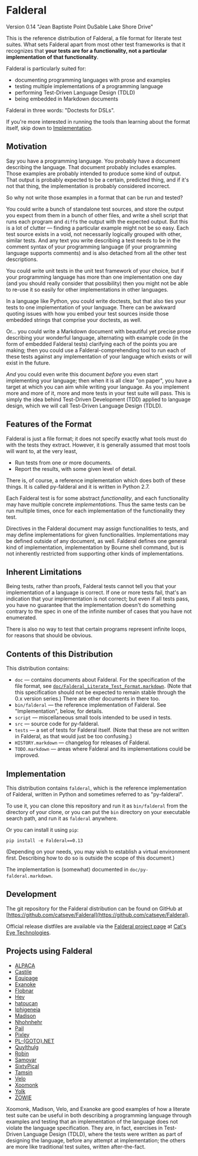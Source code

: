 Falderal
========

Version 0.14 "Jean Baptiste Point DuSable Lake Shore Drive"

This is the reference distribution of Falderal, a file format for literate
test suites.  What sets Falderal apart from most other test frameworks is
that it recognizes that **your tests are for a functionality, not a particular
implementation of that functionality**.

Falderal is particularly suited for:

*   documenting programming languages with prose and examples
*   testing multiple implementations of a programming language
*   performing Test-Driven Language Design (TDLD)
*   being embedded in Markdown documents

Falderal in three words: "Doctests for DSLs".

If you're more interested in running the tools than learning about the format
itself, skip down to [Implementation](#implementation).

Motivation
----------

Say you have a programming language.  You probably have a document describing
the language.  That document probably includes examples.  Those examples are
probably intended to produce some kind of output.  That output is probably
expected to be a certain, predicted thing, and if it's not that thing, the
implementation is probably considered incorrect.

So why not write those examples in a format that can be run and tested?

You could write a bunch of standalone test sources, and store the output you
expect from them in a bunch of other files, and write a shell script that runs
each program and `diff`s the output with the expected output.  But this is a
lot of clutter — finding a particular example might not be so easy.  Each
test source exists in a void, not necessarily logically grouped with other,
similar tests.  And any text you write describing a test needs to be in the
comment syntax of your programming language (if your programming language
supports comments) and is also detached from all the other test descriptions.

You could write unit tests in the unit test framework of your choice, but
if your programming language has more than one implementation one day (and
you should really consider that possibility) then you might not be able to
re-use it so easily for other implementations in other languages.

In a language like Python, you could write doctests, but that also ties your
tests to one implementation of your language.  There can be awkward
quoting issues with how you embed your test sources inside those embedded
strings that comprise your doctests, as well.

Or... you could write a Markdown document with beautiful yet precise prose
describing your wonderful language, alternating with example code (in the
form of embedded Falderal tests) clarifying each of the points you are
making; then you could use a Falderal-comprehending tool to run each of these
tests against any implementation of your language which exists or will exist
in the future.

*And* you could even write this document *before* you even start implementing
your language; then when it is all clear "on paper", you have a target at
which you can aim while writing your language.  As you implement more and more
of it, more and more tests in your test suite will pass.  This is simply the
idea behind Test-Driven Development (TDD) applied to language design, which we
will call Test-Driven Language Design (TDLD).

Features of the Format
----------------------

Falderal is just a file format; it does not specify exactly what tools must
do with the tests they extract.  However, it is generally assumed that most
tools will want to, at the very least,

*   Run tests from one or more documents.
*   Report the results, with some given level of detail.

There is, of course, a reference implementation which does both of these
things.  It is called py-falderal and it is written in Python 2.7.

Each Falderal test is for some abstract _functionality_, and each
functionality may have multiple concrete _implementations_.  Thus the same
tests can be run multiple times, once for each implementation of the
functionality they test.

Directives in the Falderal document may assign functionalities to tests,
and may define implementations for given functionalities.  Implementations
may be defined outside of any document, as well.  Falderal defines one
general kind of implementation, implementation by Bourne shell command, but
is not inherently restricted from supporting other kinds of implementations.

Inherent Limitations
--------------------

Being tests, rather than proofs, Falderal tests cannot tell you that your
implementation of a language is correct.  If one or more tests fail, that's
an indication that your implementation is not correct; but even if all tests
pass, you have no guarantee that the implementation doesn't do something
contrary to the spec in one of the infinite number of cases that you have not
enumerated.

There is also no way to test that certain programs represent infinite loops,
for reasons that should be obvious.

Contents of this Distribution
-----------------------------

This distribution contains:

*   `doc` — contains documents about Falderal.  For the specification of
    the file format, see
    [`doc/Falderal_Literate_Test_Format.markdown`](doc/Falderal_Literate_Test_Format.markdown).
    (Note that this specification should not be expected to remain stable
    through the 0.x version series.)  There are other documents in there too.
*   `bin/falderal` — the reference implementation of Falderal.
    See "Implementation", below, for details.
*   `script` — miscellaneous small tools intended to be used in tests.
*   `src` — source code for py-falderal.
*   `tests` — a set of tests for Falderal itself.  (Note that these are not
    written in Falderal, as that would just be too confusing.)
*   `HISTORY.markdown` — changelog for releases of Falderal.
*   `TODO.markdown` — areas where Falderal and its implementations could be
    improved.

Implementation
--------------

This distribution contains `falderal`, which is the reference implementation
of Falderal, written in Python and sometimes referred to as "py-falderal".

To use it, you can clone this repository and run it as `bin/falderal`
from the directory of your clone, or you can put the `bin` directory
on your executable search path, and run it as `falderal` anywhere.

Or you can install it using `pip`:

    pip install -e Falderal==0.13

(Depending on your needs, you may wish to establish a virtual environment
first.  Describing how to do so is outside the scope of this document.)

The implementation is (somewhat) documented in `doc/py-falderal.markdown`.

Development
-----------

The git repository for the Falderal distribution can be found on GitHub at
[https://github.com/catseye/Falderal](https://github.com/catseye/Falderal).

Official release distfiles are available via the
[Falderal project page](http://catseye.tc/node/Falderal) at
[Cat's Eye Technologies](http://catseye.tc/).

Projects using Falderal
-----------------------

*   [ALPACA](https://catseye.tc/node/ALPACA)
*   [Castile](https://catseye.tc/node/Castile)
*   [Equipage](https://catseye.tc/node/Equipage)
*   [Exanoke](https://catseye.tc/node/Exanoke)
*   [Flobnar](https://catseye.tc/node/Flobnar)
*   [Hev](https://catseye.tc/node/Hev)
*   [hatoucan](https://catseye.tc/node/hatoucan)
*   [Iphigeneia](https://catseye.tc/node/Iphigeneia)
*   [Madison](https://catseye.tc/node/Madison)
*   [Nhohnhehr](https://catseye.tc/node/Nhohnhehr)
*   [Pail](https://catseye.tc/node/Pail)
*   [Pixley](https://catseye.tc/node/Pixley)
*   [PL-{GOTO}.NET](https://catseye.tc/node/PL-{GOTO}.NET)
*   [Quylthulg](https://catseye.tc/node/Quylthulg)
*   [Robin](https://catseye.tc/node/Robin)
*   [Samovar](https://catseye.tc/node/Samovar)
*   [SixtyPical](https://catseye.tc/node/SixtyPical)
*   [Tamsin](https://catseye.tc/node/Tamsin)
*   [Velo](https://catseye.tc/node/Velo)
*   [Xoomonk](https://catseye.tc/node/Xoomonk)
*   [Yolk](https://catseye.tc/node/Yolk)
*   [ZOWIE](https://catseye.tc/node/ZOWIE)

Xoomonk, Madison, Velo, and Exanoke are good examples of how a literate
test suite can be useful in both describing a programming language through
examples and testing that an implementation of the language does not violate
the language specification.  They are, in fact, exercises in Test-Driven
Language Design (TDLD), where the tests were written as part of designing the
language, before any attempt at implementation; the others are more like
traditional test suites, written after-the-fact.
